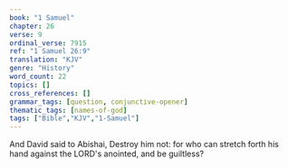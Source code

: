 ```yaml
---
book: "1 Samuel"
chapter: 26
verse: 9
ordinal_verse: 7915
ref: "1 Samuel 26:9"
translation: "KJV"
genre: "History"
word_count: 22
topics: []
cross_references: []
grammar_tags: [question, conjunctive-opener]
thematic_tags: [names-of-god]
tags: ["Bible","KJV","1-Samuel"]
---
```

And David said to Abishai, Destroy him not: for who can stretch forth his hand against the LORD's anointed, and be guiltless?
